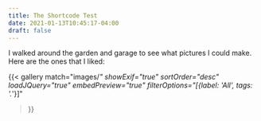 ```yaml
---
title: The Shortcode Test
date: 2021-01-13T10:45:17-04:00
draft: false
---
```


I walked around the garden and garage to see what pictures I could make. Here are the ones that I liked:

{{< gallery
    match="images/*"
    showExif="true"
    sortOrder="desc"
    loadJQuery="true"
    embedPreview="true"
    filterOptions="[{label: 'All', tags: '.*'}]"
>}}


<!--  -->


<!-- Testing to see if the dropbox version shall work

{{< gallery
    match="https://dl.dropboxusercontent.com/s/dusc33wmga8rz33/1N1A3284.png"
    showExif="true"
    sortOrder="desc"
    loadJQuery="true"
    embedPreview="true"
>}} -->
